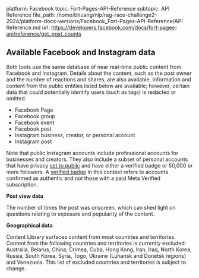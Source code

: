 platform: Facebook
topic: Fort-Pages-API-Reference
subtopic: API Reference
file_path: /home/bhuang/nlp/rag-race-challenge2-2024/platform-docs-versions/Facebook_Fort-Pages-API-Reference/API Reference.md
url: https://developers.facebook.com/docs/fort-pages-api/reference/get_post_counts


## Available Facebook and Instagram data

Both tools use the same database of near real-time public content from Facebook and Instagram. Details about the content, such as the post owner and the number of reactions and shares, are also available. Information and content from the public entities listed below are available; however, certain data that could potentially identify users (such as tags) is redacted or omitted.

* Facebook Page
* Facebook group
* Facebook event
* Facebook post
* Instagram business, creator, or personal account
* Instagram post

Note that public Instagram accounts include professional accounts for businesses and creators. They also include a subset of personal accounts that have privacy [set to public](https://l.facebook.com/l.php?u=https%3A%2F%2Fhelp.instagram.com%2F517073653436611&h=AT1akwfcjnkk5bSU2LpecZzM3U1Nv6MmEqWaanrS-mHnjOFBXFqvqX4w5-PpoIVpAK1np5ubNBKpcrOFK8l21qrsFAHJvyntA8UJ4BxLbgOIv2WWOQmQAHQSbEc8t8-uCok2INcmhgRKhTVd) and have either a verified badge or 50,000 or more followers. A [verified badge](https://l.facebook.com/l.php?u=https%3A%2F%2Fhelp.instagram.com%2F733907830039577%3Fhelpref%3Dfaq_content&h=AT2TCq7ViZcCpWaCMthmvGc_lsoVOZ614UI-TWNJDhMCtaNwshV_kXejH8hhfLbF7kb_tHTI6UozJvULivEYp6ZY995MpMIPhyc3RD15-L0YprF91dSy7sOAYEzwWfHbjk-3yUbax8QgVItV) in this context refers to accounts confirmed as authentic and not those with a paid Meta Verified subscription.

**Post view data**

The number of times the post was onscreen, which can shed light on questions relating to exposure and popularity of the content.

**Geographical data**

Content Library surfaces content from most countries and territories. Content from the following countries and territories is currently excluded: Australia, Belarus, China, Crimea, Cuba, Hong Kong, Iran, Iraq, North Korea, Russia, South Korea, Syria, Togo, Ukraine (Luhansk and Donetsk regions) and Venezuela. This list of excluded countries and territories is subject to change.